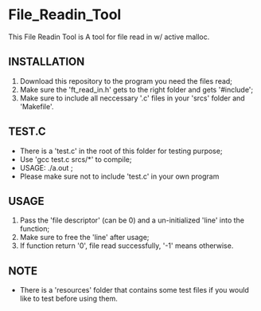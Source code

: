 # File_Readin_Tool
This File Readin Tool is A tool for file read in w/ active malloc.

## INSTALLATION
1. Download this repository to the program you need the files read;
2. Make sure the 'ft_read_in.h' gets to the right folder and gets '#include';
3. Make sure to include all neccessary '.c' files in your 'srcs' folder and 'Makefile'.

## TEST.C
- There is a 'test.c' in the root of this folder for testing purpose;
- Use 'gcc test.c srcs/*' to compile;
- USAGE: ./a.out <PATH OF FILE>;
- Please make sure not to include 'test.c' in your own program

## USAGE
1. Pass the 'file descriptor' (can be 0) and a un-initialized 'line' into the function;
2. Make sure to free the 'line' after usage;
3. If function return '0', file read successfully, '-1' means otherwise.

## NOTE
- There is a 'resources' folder that contains some test files if you would like to test before using them.
